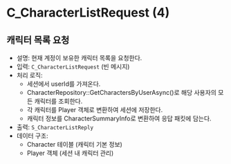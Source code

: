 # C_CharacterListRequest (4)

## 캐릭터 목록 요청

- 설명: 현재 계정이 보유한 캐릭터 목록을 요청한다.
- 입력: `C_CharacterListRequest` (빈 메시지)
- 처리 로직:
  - 세션에서 userId를 가져온다.
  - CharacterRepository::GetCharactersByUserAsync()로 해당 사용자의 모든 캐릭터를 조회한다.
  - 각 캐릭터를 Player 객체로 변환하여 세션에 저장한다.
  - 캐릭터 정보를 CharacterSummaryInfo로 변환하여 응답 패킷에 담는다.
- 출력: `S_CharacterListReply`
- 데이터 구조: 
  - Character 테이블 (캐릭터 기본 정보)
  - Player 객체 (세션 내 캐릭터 관리)